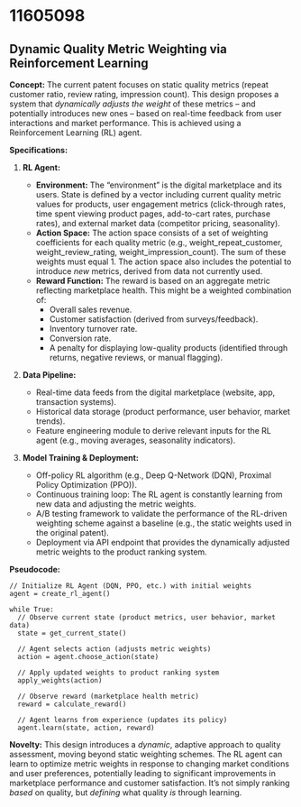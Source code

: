 # 11605098

## Dynamic Quality Metric Weighting via Reinforcement Learning

**Concept:** The current patent focuses on static quality metrics (repeat customer ratio, review rating, impression count). This design proposes a system that *dynamically adjusts the weight* of these metrics – and potentially introduces new ones – based on real-time feedback from user interactions and market performance. This is achieved using a Reinforcement Learning (RL) agent.

**Specifications:**

1.  **RL Agent:**
    *   **Environment:**  The “environment” is the digital marketplace and its users. State is defined by a vector including current quality metric values for products, user engagement metrics (click-through rates, time spent viewing product pages, add-to-cart rates, purchase rates), and external market data (competitor pricing, seasonality).
    *   **Action Space:** The action space consists of a set of weighting coefficients for each quality metric (e.g., weight\_repeat\_customer, weight\_review\_rating, weight\_impression\_count). The sum of these weights must equal 1.  The action space also includes the potential to introduce *new* metrics, derived from data not currently used.
    *   **Reward Function:**  The reward is based on an aggregate metric reflecting marketplace health. This might be a weighted combination of:
        *   Overall sales revenue.
        *   Customer satisfaction (derived from surveys/feedback).
        *   Inventory turnover rate.
        *   Conversion rate.
        *   A penalty for displaying low-quality products (identified through returns, negative reviews, or manual flagging).

2.  **Data Pipeline:**
    *   Real-time data feeds from the digital marketplace (website, app, transaction systems).
    *   Historical data storage (product performance, user behavior, market trends).
    *   Feature engineering module to derive relevant inputs for the RL agent (e.g., moving averages, seasonality indicators).

3.  **Model Training & Deployment:**
    *   Off-policy RL algorithm (e.g., Deep Q-Network (DQN), Proximal Policy Optimization (PPO)).
    *   Continuous training loop: The RL agent is constantly learning from new data and adjusting the metric weights.
    *   A/B testing framework to validate the performance of the RL-driven weighting scheme against a baseline (e.g., the static weights used in the original patent).
    *   Deployment via API endpoint that provides the dynamically adjusted metric weights to the product ranking system.

**Pseudocode:**

```
// Initialize RL Agent (DQN, PPO, etc.) with initial weights
agent = create_rl_agent()

while True:
  // Observe current state (product metrics, user behavior, market data)
  state = get_current_state()

  // Agent selects action (adjusts metric weights)
  action = agent.choose_action(state)

  // Apply updated weights to product ranking system
  apply_weights(action)

  // Observe reward (marketplace health metric)
  reward = calculate_reward()

  // Agent learns from experience (updates its policy)
  agent.learn(state, action, reward)
```

**Novelty:** This design introduces a *dynamic*, adaptive approach to quality assessment, moving beyond static weighting schemes. The RL agent can learn to optimize metric weights in response to changing market conditions and user preferences, potentially leading to significant improvements in marketplace performance and customer satisfaction.  It’s not simply ranking *based* on quality, but *defining* what quality *is* through learning.